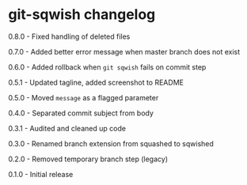 # git-sqwish changelog
0.8.0 - Fixed handling of deleted files

0.7.0 - Added better error message when master branch does not exist

0.6.0 - Added rollback when `git sqwish` fails on commit step

0.5.1 - Updated tagline, added screenshot to README

0.5.0 - Moved `message` as a flagged parameter

0.4.0 - Separated commit subject from body

0.3.1 - Audited and cleaned up code

0.3.0 - Renamed branch extension from squashed to sqwished

0.2.0 - Removed temporary branch step (legacy)

0.1.0 - Initial release
